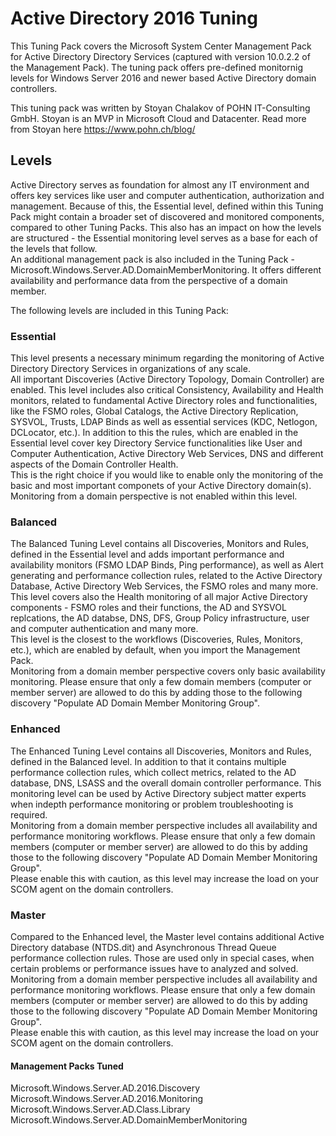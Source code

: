# Active Directory 2016 Tuning

This Tuning Pack covers the Microsoft System Center Management Pack for Active Directory Directory Services (captured with version 10.0.2.2 of the Management Pack). The tuning pack offers pre-defined monitornig levels for Windows Server 2016 and newer based Active Directory domain controllers.  

This tuning pack was written by Stoyan Chalakov of POHN IT-Consulting GmbH. Stoyan is an MVP in Microsoft Cloud and Datacenter. Read more from Stoyan here <https://www.pohn.ch/blog/>  

## Levels

 Active Directory serves as foundation for almost any IT environment and offers key services like user and computer authentication, authorization and management. Because of this, the Essential level, defined within this Tuning Pack might contain a broader set of discovered and monitored components, compared to other Tuning Packs. This also has an impact on how the levels are structured - the Essential monitoring level serves as a base for each of the levels that follow.  
 An additional management pack is also included in the Tuning Pack - Microsoft.Windows.Server.AD.DomainMemberMonitoring. It offers different availability and performance data from the perspective of a domain member.  

The following levels are included in this Tuning Pack:  

### Essential

This level presents a necessary minimum regarding the monitoring of Active Directory Directory Services in organizations of any scale.  
All important Discoveries (Active Directory Topology, Domain Controller) are enabled. This level includes also critical Consistency, Availability and Health monitors, related to fundamental Active Directory roles and functionalities, like the FSMO roles, Global Catalogs, the Active Directory Replication, SYSVOL, Trusts, LDAP Binds as well as essential services (KDC, Netlogon, DCLocator, etc.). In addition to this the rules, which are enabled in the Essential level cover key Directory Service functionalities like User and Computer Authentication, Active Directory Web Services, DNS and different aspects of the Domain Controller Health.  
This is the right choice if you would like to enable only the monitoring of the basic and most important componets of your Active Directory domain(s).  
Monitoring from a domain perspective is not enabled within this level.  

### Balanced

The Balanced Tuning Level contains all Discoveries, Monitors and Rules, defined in the Essential level and adds important performance and availability monitors (FSMO LDAP Binds, Ping performance), as well as Alert generating and performance collection rules, related to the Active Directory Database, Active Directory Web Services, the FSMO roles and many more. This level covers also the Health monitoring of all major Active Directory components - FSMO roles and their functions, the AD and SYSVOL replcations, the AD databse, DNS, DFS, Group Policy infrastructure, user and computer authentication and many more.  
This level is the closest to the workflows (Discoveries, Rules, Monitors, etc.), which are enabled by default, when you import the Management Pack.  
Monitoring from a domain member perspective covers only basic availability monitoring. Please ensure that only a few domain members (computer or member server) are allowed to do this by adding those to the following discovery "Populate AD Domain Member Monitoring Group".  


### Enhanced

The Enhanced Tuning Level contains all Discoveries, Monitors and Rules, defined in the Balanced level. In addition to that it contains multiple performance collection rules, which collect metrics, related to the AD database, DNS, LSASS and the overall domain controller performance. This monitoring level can be used by Active Directory subject matter experts when indepth performance monitoring or problem troubleshooting is required.  
Monitoring from a domain member perspective includes all availability and performance monitoring workflows. Please ensure that only a few domain members (computer or member server) are allowed to do this by adding those to the following discovery "Populate AD Domain Member Monitoring Group".  
Please enable this with caution, as this level may increase the load on your SCOM agent on the domain controllers.  

### Master

Compared to the Enhanced level, the Master level contains additional Active Directory database (NTDS.dit) and Asynchronous Thread Queue performance collection rules. Those are used only in special cases, when certain problems or performance issues have to analyzed and solved.  
Monitoring from a domain member perspective includes all availability and performance monitoring workflows. Please ensure that only a few domain members (computer or member server) are allowed to do this by adding those to the following discovery "Populate AD Domain Member Monitoring Group".  
Please enable this with caution, as this level may increase the load on your SCOM agent on the domain controllers.  

#### Management Packs Tuned

Microsoft.Windows.Server.AD.2016.Discovery  
Microsoft.Windows.Server.AD.2016.Monitoring  
Microsoft.Windows.Server.AD.Class.Library  
Microsoft.Windows.Server.AD.DomainMemberMonitoring  
